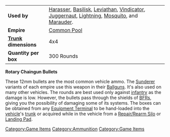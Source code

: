 |                                           |                                                                                                                                                                                                                                                                                                 |
| ----------------------------------------- | ----------------------------------------------------------------------------------------------------------------------------------------------------------------------------------------------------------------------------------------------------------------------------------------------- |
| **Used by**                               | [Harasser](/Harasser "wikilink"), [Basilisk](/Basilisk "wikilink"), [Leviathan](/Leviathan "wikilink"), [Vindicator](/Vindicator "wikilink"), [Juggernaut](/Juggernaut "wikilink"), [Lightning](/Lightning "wikilink"), [Mosquito](/Mosquito "wikilink"), and [Marauder](/Marauder "wikilink"). |
| **Empire**                                | [Common Pool](/Common_Pool "wikilink")                                                                                                                                                                                                                                                          |
| **[Trunk](/Trunk "wikilink") dimensions** | 4x4                                                                                                                                                                                                                                                                                             |
| **Quantity per box**                      | 300 Rounds                                                                                                                                                                                                                                                                                      |

**Rotary Chaingun Bullets**

These 12mm bullets are the most common vehicle ammo. The
[Sunderer](/Sunderer "wikilink") variants of each empire use this weapon
in their [Ballguns](/Ballgun "wikilink"). It's also used on many other
vehicles. The rounds are best used only against
[infantry](/infantry "wikilink") as the damage is low. However, the
bullets pass through the shields of [BFRs](/BFR "wikilink"), giving you
the possibility of damaging some of its systems. The boxes can be
obtained from any [Equipment Terminal](/Equipment_Terminal "wikilink") to
be hand-loaded into the [vehicle](/vehicle "wikilink")'s
[trunk](/trunk "wikilink") or acquired while in the vehicle from a
[Repair/Rearm Silo](/Repair/Rearm_Silo "wikilink") or [Landing
Pad](/Landing_Pad "wikilink").

[Category:Game Items](/Category:Game_Items "wikilink")
[Category:Ammunition](/Category:Ammunition "wikilink") [Category:Game
Items](/Category:Game_Items "wikilink")
